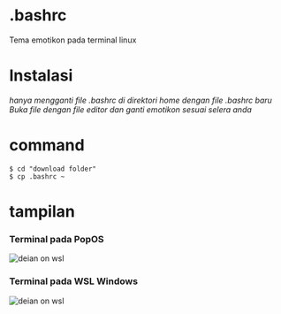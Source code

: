 # .bashrc
Tema emotikon pada terminal linux
<br>
# Instalasi
<i>hanya mengganti file .bashrc di direktori home dengan file .bashrc baru</i><br>
<i>Buka file dengan file editor dan ganti emotikon sesuai selera anda</i><br>

# command
```
$ cd "download folder"
$ cp .bashrc ~
```

# tampilan
### Terminal pada PopOS
![deian on wsl](https://raw.githubusercontent.com/bukanspot/.bashrc/basic/terminal-gnome.png)
### Terminal pada WSL Windows
![deian on wsl](https://raw.githubusercontent.com/bukanspot/.bashrc/basic/debian-wsl.png)
